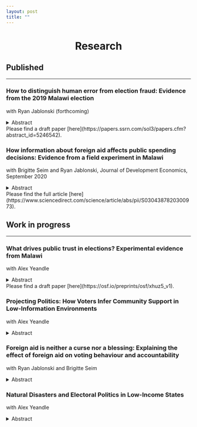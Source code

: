 ```yaml
---
layout: post
title: ""
---
```

<h1 style="text-align: center;">Research</h1>

## Published

******

### How to distinguish human error from election fraud: Evidence from the 2019 Malawi election
with Ryan Jablonski (forthcoming)
<details><summary>Abstract</summary>
Voters and politicians often blame tallying irregularities on fraud, undermining perceptions of democratic and electoral credibility. Yet such irregularities also result from capacity failures and human error. We introduce several methods to assess competing causes of tallying irregularities leveraging the quasi-random administration of polling stations. Using these methods, we revisit the case of the 2019 Malawian presidential election which was famously cancelled by the High Court due to widespread tallying irregularities and accusations of fraud. Contrary to the dominant consensus, we do not find evidence that irregularities were motivated by fraud or that they benefited the incumbent. Instead, we show that irregularities increased in proportion to the complexity of filling in result-sheets, suggesting a dominant role for human error. In addition to reinterpreting a historically important election, we also make the case that policy efforts to improve electoral credibility could productively be reallocated towards electoral administration rather than anti-fraud measures.
</details>
Please find a draft paper [here](https://papers.ssrn.com/sol3/papers.cfm?abstract_id=5246542).


### How information about foreign aid affects public spending decisions: Evidence from a field experiment in Malawi
with Brigitte Seim and Ryan Jablonski, Journal of Development Economics, September 2020
<details><summary>Abstract</summary>
Does foreign aid shift public spending? Many worry that aid will be “fungible” in the sense that governments reallocate public funds in response to aid. If so, this could undermine development, increase the poorest's dependency on donors, and free resources for patronage. Yet, there is little agreement about the scale or consequences of such effects. We conducted an experiment with 460 elected politicians in Malawi. We provided information about foreign aid projects in local schools to these politicians. Afterwards, politicians made real decisions about which schools to target with development goods. Politicians who received the aid information treatment were 18% less likely to target schools with existing aid. These effects increase to 22–29% when the information was plausibly novel. We find little evidence that aid information heightens targeting of political supporters or family members, or dampens support to the neediest. Instead the evidence indicates politicians allocate the development goods in line with equity concerns.
</details>
Please find the full article [here](https://www.sciencedirect.com/science/article/abs/pii/S0304387820300973).

## Work in progress

******

### What drives public trust in elections? Experimental evidence from Malawi
with Alex Yeandle
<details><summary>Abstract</summary>
International donors have invested heavily in strenghtening electoral administration in low-income democracies, aiming to reduce irregularities and build trust. However, we know little about whether these interventions actually improve public perceptions. Using a conjoint choice experiment in Malawi, randomising organisational features of polling stations and their potential for political bias, we examine the determinants of public trust in a low-income setting. Voters are more trusting of stations with well-trained polling staff, independent monitors, security personnel, and transparency measures - effects driven by sanctioning the absence of these basic requirements. Respondents also prioritise procedurally fair measures over those that exclusively benefit their own party or ethnic group, challenging assumptions about the dominance of partisanship and ethnicity in African elections. We contribute to the literature on election administration and public opinion in low-income settings, while highlighting ways in which resource-constrained election bodies can build and maintain public support.
</details>
Please find a draft paper [here](https://osf.io/preprints/osf/xhuz5_v1).

### Projecting Politics: How Voters Infer Community Support in Low-Information Environments
with Alex Yeandle
<details><summary>Abstract</summary>
Research on projection shows that people overestimate the prevalence of their own views among others, and this can significantly shape political behaviour. But existing studies focus on wealthy information-rich democracies, rather than lower-income, uncertain settings where such perceptions are an important, high-stakes part of everyday political life. Misjudging others risks constraining voters' ability to coordinate, which can undermine provision of public goods, confidence in election outcomes, or efforts to overthrow dominant parties. Using original survey data from Malawi, in a pre-registered research design, we show that individuals in a low-income setting systematically overestimate support for their own party and the prevalence of their own ethnic group, while politically engaged individuals overestimate participation by those around them. These findings add new microfoundational insights to the study of politics in low-income states, while highlighting several avenues for future work going forward.
</details>


### Foreign aid is neither a curse nor a blessing: Explaining the effect of foreign aid on voting behaviour and accountability
with Ryan Jablonski and Brigitte Seim
<details><summary>Abstract</summary>
How does foreign aid affect elections? To reconcile mixed evidence, we re-conceptualize the effect of aid on elections as a retrospective voting problem and show that the electoral effects of foreign aid are heterogeneous and depend on the distribution of aid and voter beliefs. To test our argument, we conducted a survey among 2,331 citizens around a sample of 180 schools in Malawi before and after the delivery of a foreign NGO project. Additionally, we conducted a SMS-based information experiment which varied voter knowledge about the aid allocation process. In line with expectations, voters who benefit from aid are more likely to anticipate voting for incumbents. But overall aid was a mixed blessing for incumbents: when citizens learn about aid, but fail to benefit, we document a sizable backlash against incumbents. Citizens were less likely to be satisfied with or vote for incumbents.
</details>


### Natural Disasters and Electoral Politics in Low-Income States
with Alex Yeandle
<details><summary>Abstract</summary>
Climate change is making natural disasters more frequent, including in low-income countries where governments lack the capacity to respond effectively. Yet despite these vulnerabilities, little is known about how disasters shape electoral outcomes in such contexts. We provide new evidence by studying the impact of Cyclone Idai, the second dedliest cyclone in recorded history, whcih struck Malawi's Southern region just months before the 2019 general election. 

In a difference-in-difference setting, leveraging geocoded polling station returns and granular measures of flood and landslide exposure, we show that incumbent vote share declined significantly in affected areas, while voter turnout rose. These effects persist into the 2020 re-run election, are robust to alternative specifications and placebo tests, and are driven by areas where the ruling party had relatively weaker prior levels of support. 

To explain these patterns, we turn to a range of individual-level survey data and qualitative evidence. First, voters in government strongholds appear to have been more financially resilient, dampening the economic impact of flooding. Second, opposition parties strategically concentrated campaign efforts in other flood-affected areas, plausibly eroding local support for the ruling party. Third, relaxed voter identification requirements and targeted civic education in flooded areas may have contributet to higher turnout. 

Collectively. these findings contribute to literature on climate change, accountability, and political behaviour in low-capacity states, highlighting dynamics likely to become increasingly salient as climate shocks intensify going forward. 
</details>



